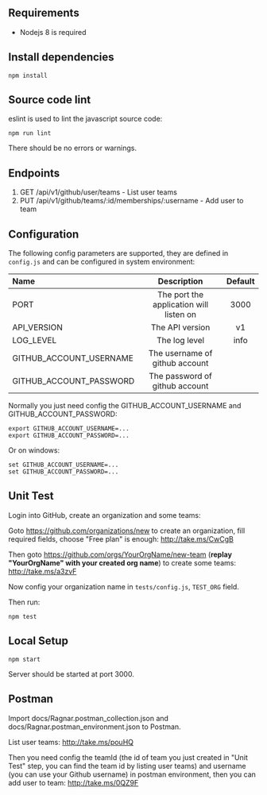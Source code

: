 ## Requirements

- Nodejs 8 is required


## Install dependencies

```shell
npm install
```

## Source code lint

eslint is used to lint the javascript source code:

```shell
npm run lint
```

There should be no errors or warnings.

## Endpoints

1. GET /api/v1/github/user/teams - List user teams
2. PUT /api/v1/github/teams/:id/memberships/:username - Add user to team

## Configuration

The following config parameters are supported, they are defined in `config.js` and can be configured in system environment:


| Name                    |               Description               | Default |
| :---------------------- | :-------------------------------------: | :-----: |
| PORT                    | The port the application will listen on |  3000   |
| API_VERSION             |             The API version             |   v1    |
| LOG_LEVEL               |              The log level              |  info   |
| GITHUB_ACCOUNT_USERNAME |     The username of github account      |         |
| GITHUB_ACCOUNT_PASSWORD |     The password of github account      |         |



Normally you just need config the GITHUB_ACCOUNT_USERNAME and GITHUB_ACCOUNT_PASSWORD:

```shell
export GITHUB_ACCOUNT_USERNAME=...
export GITHUB_ACCOUNT_PASSWORD=...
```

Or on windows:

```shell
set GITHUB_ACCOUNT_USERNAME=...
set GITHUB_ACCOUNT_PASSWORD=...
```



## Unit Test

Login into GitHub, create an organization and some teams:

Goto https://github.com/organizations/new to create an organization, fill required fields, choose "Free plan" is enough: http://take.ms/CwCgB

Then goto https://github.com/orgs/YourOrgName/new-team (**replay "YourOrgName" with your created org name**) to create some teams: http://take.ms/a3zvF

Now config your organization name in `tests/config.js`, `TEST_ORG` field.

Then run:

```shell
npm test
```



## Local Setup

```shell
npm start
```

Server should be started at port 3000.



## Postman

Import docs/Ragnar.postman_collection.json and docs/Ragnar.postman_environment.json to Postman.

List user teams: http://take.ms/pouHQ

Then you need config the teamId (the id of team you just created in "Unit Test" step, you can find the team id by listing user teams) and username (you can use your Github username) in postman environment, then you can add user to team: http://take.ms/0QZ9F 